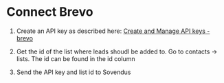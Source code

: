 # Connect Brevo

1. Create an API key as described here: [Create and Manage API keys - brevo](https://help.brevo.com/hc/en-us/articles/209467485-Create-and-manage-your-API-keys)

2. Get the id of the list where leads shoudl be added to. Go to contacts → lists. The id can be found in the id column

3. Send the API key and list id to Sovendus